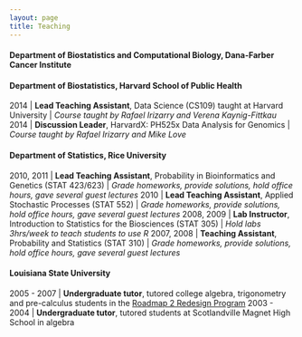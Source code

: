 ```yaml
---
layout: page
title: Teaching
---
```


#### Department of Biostatistics and Computational Biology, Dana-Farber Cancer Institute 
#### Department of Biostatistics, Harvard School of Public Health

2014 | **Lead Teaching Assistant**, Data Science (CS109) taught at Harvard University
| *Course taught by Rafael Irizarry and Verena Kaynig-Fittkau*
2014 | **Discussion Leader**, HarvardX: PH525x Data Analysis for Genomics
| *Course taught by Rafael Irizarry and Mike Love*

#### Department of Statistics, Rice University 

2010, 2011 | **Lead Teaching Assistant**, Probability in Bioinformatics and Genetics (STAT 423/623)
| *Grade homeworks, provide solutions, hold office hours, gave several guest lectures*
2010 | **Lead Teaching Assistant**, Applied Stochastic Processes (STAT 552)
| *Grade homeworks, provide solutions, hold office hours, gave several guest lectures*
2008, 2009 | **Lab Instructor**, Introduction to Statistics for the Biosciences (STAT 305)
| *Hold labs 3hrs/week to teach students to use R*
2007, 2008 | **Teaching Assistant**, Probability and Statistics (STAT 310)
| *Grade homeworks, provide solutions, hold office hours, gave several guest lectures*

#### Louisiana State University 

2005 - 2007 | **Undergraduate tutor**, tutored college algebra, trigonometry and pre-calculus students in the [Roadmap 2 Redesign Program](https://www.math.lsu.edu/dept/courses/1021/Redesign)
2003 - 2004 | **Undergraduate tutor**, tutored students at Scotlandville Magnet High School in algebra